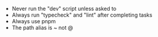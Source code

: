 - Never run the "dev" script unless asked to
- Always run "typecheck" and "lint" after completing tasks
- Always use pnpm 
- The path alias is ~ not @